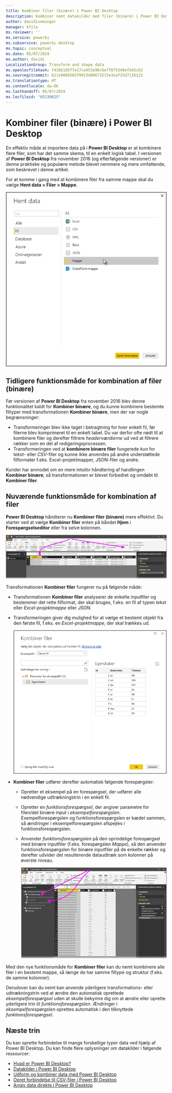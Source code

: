 ```yaml
---
title: Kombiner filer (binære) i Power BI Desktop
description: Kombiner nemt datakilder med filer (binære) i Power BI Desktop
author: davidiseminger
manager: kfile
ms.reviewer: ''
ms.service: powerbi
ms.subservice: powerbi-desktop
ms.topic: conceptual
ms.date: 05/07/2019
ms.author: davidi
LocalizationGroup: Transform and shape data
ms.openlocfilehash: f43bb105f7e17ce453e96c6eff875349efd45cb2
ms.sourcegitcommit: b11e908650379913d00673215e3eaf25d712b122
ms.translationtype: HT
ms.contentlocale: da-DK
ms.lasthandoff: 05/07/2019
ms.locfileid: "65239625"
---
```

# <a name="combine-files-binaries-in-power-bi-desktop"></a>Kombiner filer (binære) i Power BI Desktop
En effektiv måde at importere data på i **Power BI Desktop** er at kombinere flere filer, som har det samme skema, til en enkelt logisk tabel. I versionen af **Power BI Desktop** fra november 2016 (og efterfølgende versioner) er denne praktiske og populære metode blevet nemmere og mere omfattende, som beskrevet i denne artikel.

For at komme i gang med at kombinere filer fra samme mappe skal du vælge **Hent data > Filer > Mappe**.

![](media/desktop-combine-binaries/combine-binaries_1.png)

## <a name="previous-combine-files-binaries-behavior"></a>Tidligere funktionsmåde for kombination af filer (binære)
Før versionen af **Power BI Desktop** fra november 2016 blev denne funktionalitet kaldt for **Kombiner binære**, og du kunne kombinere bestemte filtyper med transformationen **Kombiner binære**, men der var nogle begrænsninger:

* Transformeringer blev ikke taget i betragtning for hver enkelt fil, før filerne blev komprimeret til en enkelt tabel. Du var derfor ofte nødt til at kombinere filer og derefter filtrere *headerværdierne* ud ved at filtrere rækker som en del af redigeringsprocessen.
* Transformeringen ved at **kombinere binære filer** fungerede kun for *tekst*- eller *CSV*-filer og kunne ikke anvendes på andre understøttede filformater f.eks. Excel-projektmapper, JSON-filer og andre.

Kunder har anmodet om en mere intuitiv håndtering af handlingen **Kombiner binære**, så transformationen er blevet forbedret og omdøbt til **Kombiner filer**.

## <a name="current-combine-files-behavior"></a>Nuværende funktionsmåde for kombination af filer
**Power BI Desktop** håndterer nu **Kombiner filer (binære)** mere effektivt. Du starter ved at vælge **Kombiner filer** enten på båndet **Hjem** i **Forespørgselseditor** eller fra selve kolonnen.

![](media/desktop-combine-binaries/combine-binaries_2a.png)

Transformationen **Kombiner filer** fungerer nu på følgende måde:

* Transformationen **Kombiner filer** analyserer de enkelte inputfiler og bestemmer det rette filformat, der skal bruges, f.eks. en fil af typen *tekst* eller *Excel-projektmappe* eller *JSON*.
* Transformeringen giver dig mulighed for at vælge et bestemt objekt fra den første fil, f.eks. en *Excel-projektmappe*, der skal trækkes ud.
  
  ![](media/desktop-combine-binaries/combine-binaries_3.png)
* **Kombiner filer** udfører derefter automatisk følgende forespørgsler:
  
  * Opretter et eksempel på en forespørgsel, der udfører alle nødvendige udtrækningstrin i en enkelt fil.
  * Opretter en *funktionsforespørgsel*, der angiver parametre for filen/det binære input i *eksempelforespørgslen*. Exempelforespørgslen og funktionsforespørgslen er kædet sammen, så ændringer i eksempelforespørgslen afspejles i funktionsforespørgslen.
  * Anvender *funktionsforespørgslen* på den oprindelige forespørgsel med binære inputfiler (f.eks. forespørgslen *Mappe*), så den anvender funktionsforespørgslen for binære inputfiler på de enkelte rækker og derefter udvider det resulterende dataudtræk som kolonner på øverste niveau.
    
    ![](media/desktop-combine-binaries/combine-binaries_4.png)

Med den nye funktionsmåde for **Kombiner filer** kan du nemt kombinere alle filer i en bestemt mappe, så længe de har samme filtype og struktur (f.eks. de samme kolonner).

Derudover kan du nemt kan anvende yderligere transformations- eller udtrækningstrin ved at ændre den automatisk oprettede *eksempelforespørgsel* uden at skulle bekymre dig om at ændre eller oprette yderligere trin til *funktionsforespørgslen*. Ændringer i *eksempelforespørgslen* oprettes automatisk i den tilknyttede *funktionsforespørgsel*.

## <a name="next-steps"></a>Næste trin
Du kan oprette forbindelse til mange forskellige typer data ved hjælp af Power BI Desktop. Du kan finde flere oplysninger om datakilder i følgende ressourcer:

* [Hvad er Power BI Desktop?](desktop-what-is-desktop.md)
* [Datakilder i Power BI Desktop](desktop-data-sources.md)
* [Udform og kombiner data med Power BI Desktop](desktop-shape-and-combine-data.md)
* [Opret forbindelse til CSV-filer i Power BI Desktop](desktop-connect-csv.md)   
* [Angiv data direkte i Power BI Desktop](desktop-enter-data-directly-into-desktop.md)   

